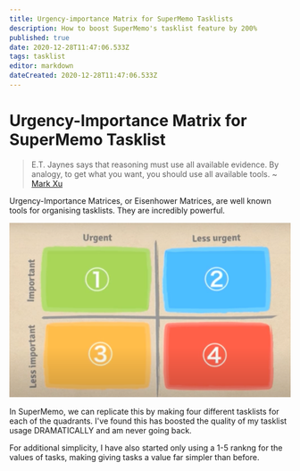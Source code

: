 ```yaml
---
title: Urgency-importance Matrix for SuperMemo Tasklists
description: How to boost SuperMemo's tasklist feature by 200%
published: true
date: 2020-12-28T11:47:06.533Z
tags: tasklist
editor: markdown
dateCreated: 2020-12-28T11:47:06.533Z
---
```


# Urgency-Importance Matrix for SuperMemo Tasklist
> E.T. Jaynes says that reasoning must use all available evidence. By analogy, to get what you want, you should use all available tools. ~ [Mark Xu](https://www.lesswrong.com/s/d922gAtBM8JNzkKKJ/p/yxGBzrGMg4t8QNThA)

Urgency-Importance Matrices, or Eisenhower Matrices, are well known tools for organising tasklists. They are incredibly powerful. 

![2020-12-28_11_43-the_eisenhower_matrix__introduction_&_3-minute_video_tutorial_and_2_more_pages_-.png](/2020-12-28_11_43-the_eisenhower_matrix__introduction_&_3-minute_video_tutorial_and_2_more_pages_-.png)

In SuperMemo, we can replicate this by making four different tasklists for each of the quadrants. I've found this has boosted the quality of my tasklist usage DRAMATICALLY and am never going back.

For additional simplicity, I have also started only using a 1-5 rankng for the values of tasks, making giving tasks a value far simpler than before.






